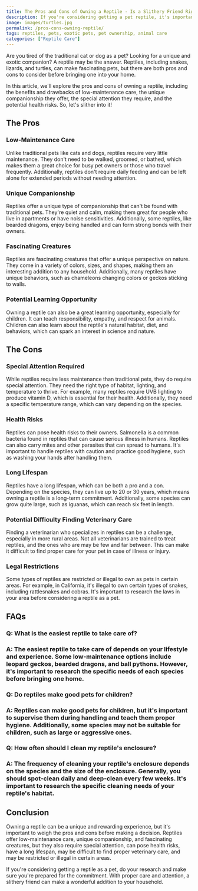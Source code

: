 ```yaml
---
title: The Pros and Cons of Owning a Reptile - Is a Slithery Friend Right for You?
description: If you're considering getting a pet reptile, it's important to weigh the pros and cons. From low-maintenance care to unique companionship, reptiles offer many benefits, but they also require special attention and can pose health risks. Read on to discover if a slithery friend is the right fit for you.
image: images/turtles.jpg
permalink: /pros-cons-owning-reptile/
tags: reptiles, pets, exotic pets, pet ownership, animal care
categories: ["Reptile Care"]
---
```


Are you tired of the traditional cat or dog as a pet? Looking for a unique and exotic companion? A reptile may be the answer. Reptiles, including snakes, lizards, and turtles, can make fascinating pets, but there are both pros and cons to consider before bringing one into your home.

In this article, we'll explore the pros and cons of owning a reptile, including the benefits and drawbacks of low-maintenance care, the unique companionship they offer, the special attention they require, and the potential health risks. So, let's slither into it!

## The Pros
### Low-Maintenance Care
Unlike traditional pets like cats and dogs, reptiles require very little maintenance. They don't need to be walked, groomed, or bathed, which makes them a great choice for busy pet owners or those who travel frequently. Additionally, reptiles don't require daily feeding and can be left alone for extended periods without needing attention.

### Unique Companionship
Reptiles offer a unique type of companionship that can't be found with traditional pets. They're quiet and calm, making them great for people who live in apartments or have noise sensitivities. Additionally, some reptiles, like bearded dragons, enjoy being handled and can form strong bonds with their owners.

### Fascinating Creatures
Reptiles are fascinating creatures that offer a unique perspective on nature. They come in a variety of colors, sizes, and shapes, making them an interesting addition to any household. Additionally, many reptiles have unique behaviors, such as chameleons changing colors or geckos sticking to walls.

### Potential Learning Opportunity
Owning a reptile can also be a great learning opportunity, especially for children. It can teach responsibility, empathy, and respect for animals. Children can also learn about the reptile's natural habitat, diet, and behaviors, which can spark an interest in science and nature.

## The Cons
### Special Attention Required
While reptiles require less maintenance than traditional pets, they do require special attention. They need the right type of habitat, lighting, and temperature to thrive. For example, many reptiles require UVB lighting to produce vitamin D, which is essential for their health. Additionally, they need a specific temperature range, which can vary depending on the species.

### Health Risks
Reptiles can pose health risks to their owners. Salmonella is a common bacteria found in reptiles that can cause serious illness in humans. Reptiles can also carry mites and other parasites that can spread to humans. It's important to handle reptiles with caution and practice good hygiene, such as washing your hands after handling them.

### Long Lifespan
Reptiles have a long lifespan, which can be both a pro and a con. Depending on the species, they can live up to 20 or 30 years, which means owning a reptile is a long-term commitment. Additionally, some species can grow quite large, such as iguanas, which can reach six feet in length.

### Potential Difficulty Finding Veterinary Care
Finding a veterinarian who specializes in reptiles can be a challenge, especially in more rural areas. Not all veterinarians are trained to treat reptiles, and the ones who are may be few and far between. This can make it difficult to find proper care for your pet in case of illness or injury.

### Legal Restrictions
Some types of reptiles are restricted or illegal to own as pets in certain areas. For example, in California, it's illegal to own certain types of snakes, including rattlesnakes and cobras. It's important to research the laws in your area before considering a reptile as a pet.

## FAQs
### Q: What is the easiest reptile to take care of?
### A: The easiest reptile to take care of depends on your lifestyle and experience. Some low-maintenance options include leopard geckos, bearded dragons, and ball pythons. However, it's important to research the specific needs of each species before bringing one home.

### Q: Do reptiles make good pets for children?
### A: Reptiles can make good pets for children, but it's important to supervise them during handling and teach them proper hygiene. Additionally, some species may not be suitable for children, such as large or aggressive ones.

### Q: How often should I clean my reptile's enclosure?
### A: The frequency of cleaning your reptile's enclosure depends on the species and the size of the enclosure. Generally, you should spot-clean daily and deep-clean every few weeks. It's important to research the specific cleaning needs of your reptile's habitat.

## Conclusion
Owning a reptile can be a unique and rewarding experience, but it's important to weigh the pros and cons before making a decision. Reptiles offer low-maintenance care, unique companionship, and fascinating creatures, but they also require special attention, can pose health risks, have a long lifespan, may be difficult to find proper veterinary care, and may be restricted or illegal in certain areas.

If you're considering getting a reptile as a pet, do your research and make sure you're prepared for the commitment. With proper care and attention, a slithery friend can make a wonderful addition to your household.